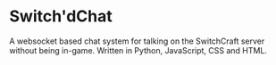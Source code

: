 # Switch'dChat
A websocket based chat system for talking on the SwitchCraft server without being in-game. Written in Python, JavaScript, CSS and HTML.
